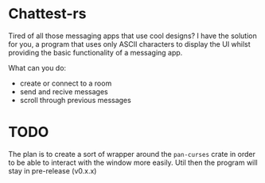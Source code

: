 # Chattest-rs

Tired of all those messaging apps that use cool designs? I have the solution for you, a program that uses only ASCII characters to display the UI whilst providing the basic functionality of a messaging app.

What can you do:
- create or connect to a room
- send and recive messages
- scroll through previous messages

# TODO

The plan is to create a sort of wrapper around the `pan-curses` crate in order to be able to interact with the window more easily. Util then the program will stay in pre-release (v0.x.x)